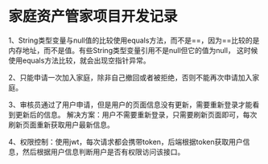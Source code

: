 # 家庭资产管家项目开发记录

1、String类型变量与null值的比较使用equals方法，而不是==，因为==比较的是内存地址，而不是值。有些String类型变量引用不是null但它的值为null，
这时候使用equals方法比较，就会出现空指针异常。

2、只能申请一次加入家庭，除非自己撤回或者被拒绝，否则不能再次申请加入家庭。

3、审核员通过了用户申请，但是用户的页面信息没有更新，需要重新登录才能看到更新后的信息。
解决方案：用户不需要重新登录，只需要刷新页面即可，每次刷新页面重新获取用户最新信息。

4、权限控制：使用jwt，每次请求都会携带token，后端根据token获取用户信息，然后根据用户信息判断用户是否有权限访问该接口。